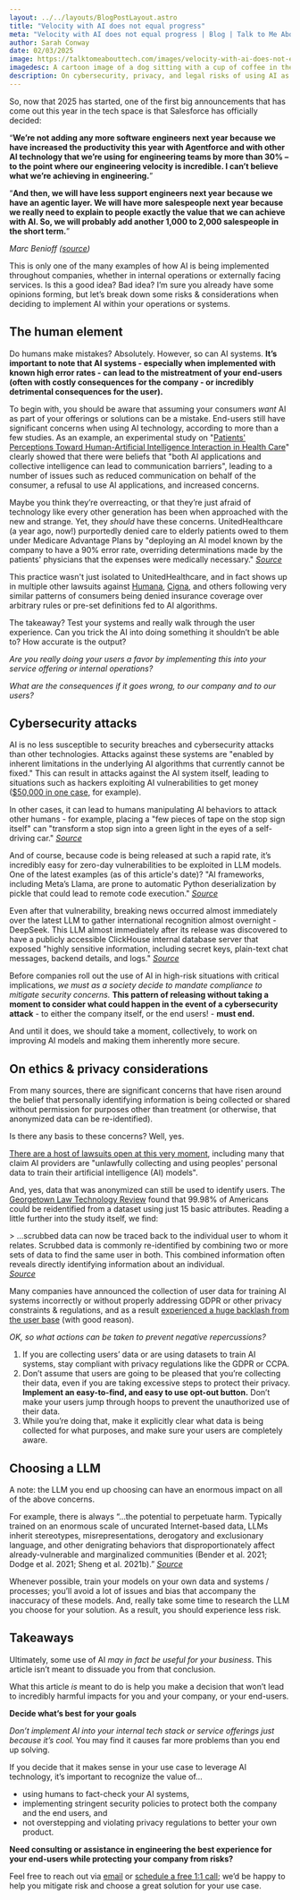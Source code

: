 ```yaml
---
layout: ../../layouts/BlogPostLayout.astro
title: "Velocity with AI does not equal progress"
meta: "Velocity with AI does not equal progress | Blog | Talk to Me About Tech"
author: Sarah Conway
date: 02/03/2025
image: https://talktomeabouttech.com/images/velocity-with-ai-does-not-equal-progress.jpg
imagedesc: A cartoon image of a dog sitting with a cup of coffee in the middle of a raging dumpster fire, saying 'This is fine'
description: On cybersecurity, privacy, and legal risks of using AI as part of services or solutions.
---
```


So, now that 2025 has started, one of the first big announcements that has come out this year in the tech space is that Salesforce has officially decided:

“**We’re not adding any more software engineers next year because we have increased the productivity this year with Agentforce and with other AI technology that we’re using for engineering teams by more than 30% – to the point where our engineering velocity is incredible. I can’t believe what we’re achieving in engineering.**”

“**And then, we will have less support engineers next year because we have an agentic layer. We will have more salespeople next year because we really need to explain to people exactly the value that we can achieve with AI. So, we will probably add another 1,000 to 2,000 salespeople in the short term.**” 

*Marc Benioff ([source](https://www.salesforceben.com/salesforce-will-hire-no-more-software-engineers-in-2025-says-marc-benioff/))*

This is only one of the many examples of how AI is being implemented throughout companies, whether in internal operations or externally facing services. Is this a good idea? Bad idea? I’m sure you already have some opinions forming, but let’s break down some risks & considerations when deciding to implement AI within your operations or systems.

## The human element

Do humans make mistakes? Absolutely. However, so can AI systems. **It’s important to note that AI systems \- especially when implemented with known high error rates \- can lead to the mistreatment of your end-users (often with costly consequences for the company \- or incredibly detrimental consequences for the user).**

To begin with, you should be aware that assuming your consumers *want* AI as part of your offerings or solutions can be a mistake. End-users still have significant concerns when using AI technology, according to more than a few studies. As an example, an experimental study on "[Patients' Perceptions Toward Human-Artificial Intelligence Interaction in Health Care](https://pmc.ncbi.nlm.nih.gov/articles/PMC8663518/#sec30)" clearly showed that there were beliefs that "both AI applications and collective intelligence can lead to communication barriers", leading to a number of issues such as reduced communication on behalf of the consumer, a refusal to use AI applications, and increased concerns. 

Maybe you think they’re overreacting, or that they’re just afraid of technology like every other generation has been when approached with the new and strange. Yet, they *should* have these concerns. UnitedHealthcare (a year ago, now\!) purportedly denied care to elderly patients owed to them under Medicare Advantage Plans by "deploying an AI model known by the company to have a 90% error rate, overriding determinations made by the patients' physicians that the expenses were medically necessary." [*Source*](https://www.cbsnews.com/news/unitedhealth-lawsuit-ai-deny-claims-medicare-advantage-health-insurance-denials/)

This practice wasn't just isolated to UnitedHealthcare, and in fact shows up in multiple other lawsuits against [Humana](https://www.lawcommentary.com/articles/class-action-lawsuit-accuses-humana-of-using-faulty-algorithm-to-deny-claims), [Cigna](https://natlawreview.com/article/health-insurers-sued-over-use-artificial-intelligence-deny-medical-claims), and others following very similar patterns of consumers being denied insurance coverage over arbitrary rules or pre-set definitions fed to AI algorithms.

The takeaway? Test your systems and really walk through the user experience. Can you trick the AI into doing something it shouldn’t be able to? How accurate is the output? 

*Are you really doing your users a favor by implementing this into your service offering or internal operations?*

*What are the consequences if it goes wrong, to our company and to our users?*

## Cybersecurity attacks

AI is no less susceptible to security breaches and cybersecurity attacks than other technologies. Attacks against these systems are "enabled by inherent limitations in the underlying AI algorithms that currently cannot be fixed." This can result in attacks against the AI system itself, leading to situations such as hackers exploiting AI vulnerabilities to get money ([$50,000 in one case](https://www.geeky-gadgets.com/hacker-manipulates-ai-for-cryptocurrency/), for example). 

In other cases, it can lead to humans manipulating AI behaviors to attack other humans \- for example, placing a "few pieces of tape on the stop sign itself" can "transform a stop sign into a green light in the eyes of a self-driving car." [*Source*](https://www.belfercenter.org/publication/AttackingAI)

And of course, because code is being released at such a rapid rate, it’s incredibly easy for zero-day vulnerabilities to be exploited in LLM models. One of the latest examples (as of this article's date)? "AI frameworks, including Meta’s Llama, are prone to automatic Python deserialization by pickle that could lead to remote code execution." [*Source*](https://www.csoonline.com/article/3810362/a-pickle-in-metas-llm-code-could-allow-rce-attacks.html)

Even after that vulnerability, breaking news occurred almost immediately over the latest LLM to gather international recognition almost overnight \- DeepSeek. This LLM almost immediately after its release was discovered to have a publicly accessible ClickHouse internal database server that exposed "highly sensitive information, including secret keys, plain-text chat messages, backend details, and logs." [*Source*](https://cybersecuritynews.com/deepseek-database-leaked/)

Before companies roll out the use of AI in high-risk situations with critical implications, *we must as a society decide to mandate compliance to mitigate security concerns.* **This pattern of releasing without taking a moment to consider what could happen in the event of a cybersecurity attack** \- to either the company itself, or the end users\! \- **must end.**

And until it does, we should take a moment, collectively, to work on improving AI models and making them inherently more secure.

## On ethics & privacy considerations

From many sources, there are significant concerns that have risen around the belief that personally identifying information is being collected or shared without permission for purposes other than treatment (or otherwise, that anonymized data can be re-identified). 

Is there any basis to these concerns? Well, yes.

[There are a host of lawsuits open at this very moment](https://sustainabletechpartner.com/topics/ai/generative-ai-lawsuit-timeline/), including many that claim AI providers are "unlawfully collecting and using peoples' personal data to train their artificial intelligence (AI) models". 

And, yes, data that was anonymized can still be used to identify users. The [Georgetown Law Technology Review](https://www.isaca.org/resources/news-and-trends/industry-news/2024/reidentifying-the-anonymized-ethical-hacking-challenges-in-ai-data-training) found that 99.98% of Americans could be reidentified from a dataset using just 15 basic attributes. Reading a little further into the study itself, we find:

\> …scrubbed data can now be traced back to the individual user to whom it relates. Scrubbed data is commonly re-identified by combining two or more sets of data to find the same user in both. This combined information often reveals directly identifying information about an individual.  
[*Source*](https://georgetownlawtechreview.org/re-identification-of-anonymized-data/GLTR-04-2017/)

Many companies have announced the collection of user data for training AI systems incorrectly or without properly addressing GDPR or other privacy constraints & regulations, and as a result [experienced a huge backlash from the user base](https://arstechnica.com/tech-policy/2024/05/slack-defends-default-opt-in-for-ai-training-on-chats-amid-user-outrage/) (with good reason). 

*OK, so what actions can be taken to prevent negative repercussions?*

1. If you are collecting users’ data or are using datasets to train AI systems, stay compliant with privacy regulations like the GDPR or CCPA.  
2. Don’t assume that users are going to be pleased that you’re collecting their data, even if you are taking excessive steps to protect their privacy. **Implement an easy-to-find, and easy to use opt-out button.** Don’t make your users jump through hoops to prevent the unauthorized use of their data.  
3. While you’re doing that, make it explicitly clear what data is being collected for what purposes, and make sure your users are completely aware.

## Choosing a LLM

A note: the LLM you end up choosing can have an enormous impact on all of the above concerns.

For example, there is always “...the potential to perpetuate harm. Typically trained on an enormous scale of uncurated Internet-based data, LLMs inherit stereotypes, misrepresentations, derogatory and exclusionary language, and other denigrating behaviors that disproportionately affect already-vulnerable and marginalized communities (Bender et al. 2021; Dodge et al. 2021; Sheng et al. 2021b).” [*Source*](http://direct.mit.edu/coli/article/50/3/1097/121961/Bias-and-Fairness-in-Large-Language-Models-A)

Whenever possible, train your models on your own data and systems / processes; you’ll avoid a lot of issues and bias that accompany the inaccuracy of these models. And, really take some time to research the LLM you choose for your solution. As a result, you should experience less risk.

## Takeaways

Ultimately, some use of AI *may in fact be useful for your business*. This article isn’t meant to dissuade you from that conclusion. 

What this article *is* meant to do is help you make a decision that won’t lead to incredibly harmful impacts for you and your company, or your end-users.

**Decide what’s best for your goals**

*Don’t implement AI into your internal tech stack or service offerings just because it’s cool.* You may find it causes far more problems than you end up solving.

If you decide that it makes sense in your use case to leverage AI technology, it’s important to recognize the value of…

* using humans to fact-check your AI systems,   
* implementing stringent security policies to protect both the company and the end users, and   
* not overstepping and violating privacy regulations to better your own product. 

**Need consulting or assistance in engineering the best experience for your end-users while protecting your company from risks?**

Feel free to reach out via [email](mailto:info@talktomeabouttech.com) or [schedule a free 1:1 call](https://lets-talk-about-tech.neetocal.com/initial-consultation-call); we’d be happy to help you mitigate risk and choose a great solution for your use case.